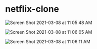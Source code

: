 # netflix-clone

![Screen Shot 2021-03-08 at 11 05 48 AM](https://user-images.githubusercontent.com/80026278/110279118-8f728580-7ffe-11eb-9b0f-a16acff347b3.png)

![Screen Shot 2021-03-08 at 11 06 05 AM](https://user-images.githubusercontent.com/80026278/110279342-f6903a00-7ffe-11eb-9fc5-344b2d8b81c0.png)

![Screen Shot 2021-03-08 at 11 06 11 AM](https://user-images.githubusercontent.com/80026278/110279521-3d7e2f80-7fff-11eb-9bad-56a79ae30d02.png)
